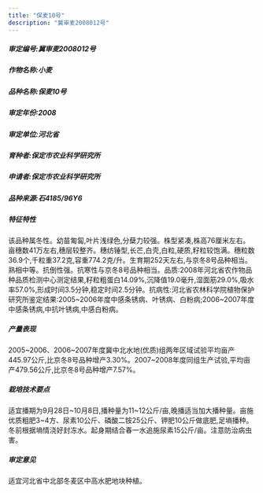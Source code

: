 ```yaml
---
title: "保麦10号"
description: "冀审麦2008012号"
---
```

##### 审定编号:冀审麦2008012号

##### 作物名称:小麦

##### 品种名称:保麦10号

##### 审定年份:2008

##### 审定单位:河北省

##### 育种者:保定市农业科学研究所

##### 申请者:保定市农业科学研究所

##### 品种来源:石4185/96Y6

##### 特征特性
该品种属冬性。幼苗匍匐,叶片浅绿色,分蘖力较强。株型紧凑,株高76厘米左右。亩穗数41万左右,穗层较整齐。穗纺锤型,长芒,白壳,白粒,硬质,籽粒较饱满。穗粒数36.9个,千粒重37.2克,容重774.2克/升。生育期252天左右,与京冬8号品种相当。熟相中等。抗倒性强。抗寒性与京冬8号品种相当。品质:2008年河北省农作物品种品质检测中心测定结果,籽粒粗蛋白14.09%,沉降值19.0毫升,湿面筋29.0%,吸水率57.0%,形成时间3.5分钟,稳定时间2.5分钟。抗病性:河北省农林科学院植物保护研究所鉴定结果:2005~2006年度中感条锈病、叶锈病、白粉病;2006~2007年度中感条锈病,中抗叶锈病,中感白粉病。

##### 产量表现
2005~2006、2006~2007年度冀中北水地(优质)组两年区域试验平均亩产445.97公斤,比京冬8号品种增产3.30%。2007~2008年度同组生产试验,平均亩产479.56公斤,比京冬8号品种增产7.57%。

##### 栽培技术要点
适宜播期为9月28日~10月8日,播种量为11~12公斤/亩,晚播适当加大播种量。亩施优质粗肥3~4方、尿素10公斤、磷酸二铵25公斤、钾肥10公斤做底肥,足墒播种。冬前根据墒情浇好封冻水。起身期结合春一水追施尿素15公斤/亩。注意防治病虫害。

##### 审定意见
适宜河北省中北部冬麦区中高水肥地块种植。
